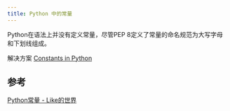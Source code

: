 ```yaml
---
title: Python 中的常量
---
```


Python在语法上并没有定义常量，尽管PEP 8定义了常量的命名规范为大写字母和下划线组成。

解决方案 [Constants in Python](http://code.activestate.com/recipes/65207-constants-in-python/)

## 参考

[Python常量 - Like的世界](http://www.malike.net.cn/blog/2013/11/03/python-constants/)